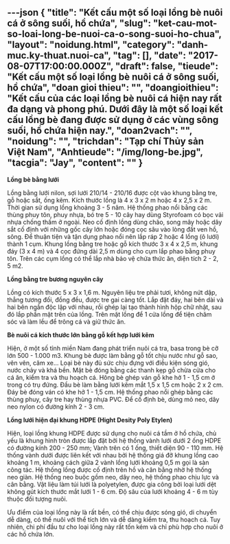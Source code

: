 ---json
{
    "title": "Kết cấu một số loại lồng bè nuôi cá ở sông suối, hồ chứa",
    "slug": "ket-cau-mot-so-loai-long-be-nuoi-ca-o-song-suoi-ho-chua",
    "layout": "noidung.html",
    "category": "danh-muc.ky-thuat.nuoi-ca",
    "tag": [],
    "date": "2017-08-07T17:00:00.000Z",
    "draft": false,
    "tieude": "Kết cấu một số loại lồng bè nuôi cá ở sông suối, hồ chứa",
    "doan gioi thieu": "",
    "doangioithieu": "Kết cấu của các loại lồng bè nuôi cá hiện nay rất đa dạng và phong phú. Dưới đây là một số loại kết cấu lồng bè đang được sử dụng ở các vùng sông suối, hồ chứa hiện nay.",
    "doan2vach": "",
    "noidung": "",
    "trichdan": "Tạp chí Thủy sản Việt Nam",
    "Anhtieude": "/img/long-be.jpg",
    "tacgia": "Jay",
    "__content__": ""
}
---
<p><span style="font-size:14px"><strong>Lồng b&egrave; bằng lưới</strong></span></p>

<p><span style="font-size:14px">Lồng bằng lưới nilon, sợi lưới 210/14 - 210/16 được cột v&agrave;o khung bằng tre, gỗ hoặc sắt, ống kẽm. K&iacute;ch thước lồng l&agrave; 4 x 3 x 2 m hoặc 4 x 2,5 x 2 m. Thời gian sử dụng lồng khoảng 3 - 5 năm. Hệ thống phao nổi bằng c&aacute;c th&ugrave;ng phuy t&ocirc;n, phuy nhựa, b&oacute; tre 5 - 10 c&acirc;y hay d&ugrave;ng Styrofoam c&oacute; bọc vải nhựa chống thấm ở ngo&agrave;i. Neo cố định lồng d&ugrave;ng ch&atilde;o, song m&acirc;y hoặc d&acirc;y sắt cố định với những gốc c&acirc;y lớn hoặc đ&oacute;ng cọc s&acirc;u v&agrave;o l&ograve;ng đất ven hồ, s&ocirc;ng. Để thuận tiện v&agrave; tận dụng phao nổi n&ecirc;n lắp r&aacute;p 2 hoặc 4 lồng (&ocirc; lưới) th&agrave;nh 1 cụm. Khung lồng bằng tre hoặc gỗ k&iacute;ch thước 3 x 4 x 2,5 m, khung đ&aacute;y (3 x 4 m) v&agrave; 4 cọc đứng d&agrave;i 2,5 m d&ugrave;ng cho cụm lắp phao bằng phuy t&ocirc;n. Tr&ecirc;n c&aacute;c cụm lồng c&oacute; thể lắp nh&agrave; bảo vệ chứa thức ăn, diện t&iacute;ch 2 - 2, 5 m2.</span></p>

<p><span style="font-size:14px"><strong>Lồng bằng tre bương nguy&ecirc;n c&acirc;y</strong></span></p>

<p><span style="font-size:14px">Lồng c&oacute; k&iacute;ch thước 5 x 3 x 1,6 m. Nguy&ecirc;n liệu tre phải tươi, kh&ocirc;ng nứt dập, thẳng tương đối, đồng đều, được tre gai c&agrave;ng tốt. Lắp đặt đ&aacute;y, hai b&ecirc;n d&agrave;i v&agrave; hai b&ecirc;n ngắn độc lập với nhau, rồi gh&eacute;p lại tạo th&agrave;nh h&igrave;nh hộp chữ nhật, sau đ&oacute; lắp phần mặt tr&ecirc;n của lồng. Tr&ecirc;n mặt lồng để 1 cửa lồng để tiện chăm s&oacute;c v&agrave; l&agrave;m lều để tr&ocirc;ng c&aacute; v&agrave; giữ thức ăn.</span></p>

<p><span style="font-size:14px"><strong>B&egrave; nu&ocirc;i c&aacute; k&iacute;ch thước lớn bằng gỗ kết hợp lưới kẽm</strong></span></p>

<p><span style="font-size:14px">Hiện, ở một số tỉnh miền Nam đang ph&aacute;t triển nu&ocirc;i c&aacute; tra, basa trong b&egrave; cỡ lớn 500 - 1.000 m3. Khung b&egrave; được l&agrave;m bằng gỗ tốt chịu nước như gỗ sao, v&ecirc;n v&ecirc;n, căm xe&hellip; Loại b&egrave; n&agrave;y đủ sức chịu đựng với điều kiện s&oacute;ng gi&oacute;, nước chảy v&agrave; kh&aacute; bền. Mặt b&egrave; đ&oacute;ng bằng c&aacute;c thanh kẹp gỗ chừa cửa cho c&aacute; ăn, kiểm tra v&agrave; thu hoạch c&aacute;. H&ocirc;ng b&egrave; gh&eacute;p v&aacute;n gỗ khe hở 1 - 1,5 cm ở trong c&oacute; trụ đứng. Đầu b&egrave; l&agrave;m bằng lưới kẽm mắt 1,5 x 1,5 cm hoặc 2 x 2 cm. Đ&aacute;y b&egrave; đ&oacute;ng v&aacute;n c&oacute; khe hở 1 - 1,5 cm. Hệ thống phao nổi gh&eacute;p bằng c&aacute;c th&ugrave;ng phuy, c&acirc;y tre hay th&ugrave;ng nhựa PVC. Để cố định b&egrave;, d&ugrave;ng mỏ neo, d&acirc;y neo nylon c&oacute; đường k&iacute;nh 2 - 3 cm.</span></p>

<p><span style="font-size:14px"><strong>Lồng lưới hiện đại khung HDPE (Hight Desity Poly Etylen)</strong></span></p>

<p><span style="font-size:14px">Hiện, loại lồng khung HDPE được sử dụng cho nu&ocirc;i c&aacute; tầm ở hồ chứa, chủ yếu l&agrave; khung h&igrave;nh tr&ograve;n được lắp đặt bởi hệ thống v&agrave;nh lưới dưới 2 ống HDPE c&oacute; đường k&iacute;nh 200 - 250 mm; V&agrave;nh tr&ecirc;n c&oacute; 1 ống, thiết diện 90 - 110 mm. Hệ thống v&agrave;nh dưới được li&ecirc;n kết với nhau bởi hệ thống gi&aacute; đỡ khung lồng cao khoảng 1 m, khoảng c&aacute;ch giữa 2 v&agrave;nh lồng lưới khoảng 0,5 m gọi l&agrave; s&agrave;n c&ocirc;ng t&aacute;c. Hệ thống lồng được cố định tr&ecirc;n hồ v&agrave; c&acirc;n bằng nhờ hệ thống neo gi&agrave;n. Hệ thống neo buộc gồm neo, d&acirc;y neo, hệ thống phao chịu lực v&agrave; c&acirc;n bằng. Vật liệu l&agrave;m t&uacute;i lưới l&agrave; polyetylen, được gia c&ocirc;ng bởi loại lưới dệt kh&ocirc;ng g&uacute;t k&iacute;ch thước mắt lưới 1 - 6 cm. Độ s&acirc;u của lưới khoảng 4 - 6 m t&ugrave;y thuộc đối tượng nu&ocirc;i.</span></p>

<p><span style="font-size:14px">Ưu điểm của loại lồng n&agrave;y l&agrave; rất bền, c&oacute; thể chịu được s&oacute;ng gi&oacute;, di chuyển dễ d&agrave;ng, c&oacute; thể nu&ocirc;i với thể t&iacute;ch lớn v&agrave; dễ d&agrave;ng kiểm tra, thu hoạch c&aacute;. Tuy nhi&ecirc;n, chi ph&iacute; đầu tư cho loại lồng n&agrave;y rất tốn k&eacute;m v&agrave; chỉ ph&ugrave; hợp cho nu&ocirc;i ở c&aacute;c hồ chứa lớn.</span></p>
